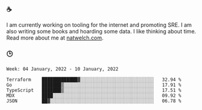 ### ☕

I am currently working on tooling for the internet and promoting SRE. I am also writing some books and hoarding some data. I like thinking about time. Read more about me at [natwelch.com](https://natwelch.com).

### 🕒

<!--START_SECTION:waka-->
```text
Week: 04 January, 2022 - 10 January, 2022

Terraform    █████████████▓░░░░░░░░░░░░░░░░░░░░░░░░░░░   32.94 % 
Go           ███████▒░░░░░░░░░░░░░░░░░░░░░░░░░░░░░░░░░   17.91 % 
TypeScript   ███████▒░░░░░░░░░░░░░░░░░░░░░░░░░░░░░░░░░   17.51 % 
MDX          ████░░░░░░░░░░░░░░░░░░░░░░░░░░░░░░░░░░░░░   09.92 % 
JSON         ██▓░░░░░░░░░░░░░░░░░░░░░░░░░░░░░░░░░░░░░░   06.78 % 
```
<!--END_SECTION:waka-->
